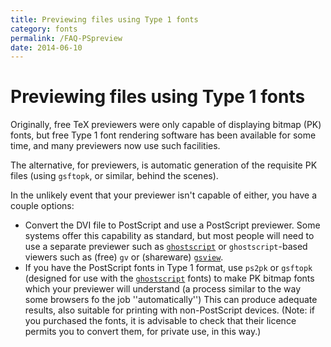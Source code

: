 ```yaml
---
title: Previewing files using Type 1 fonts
category: fonts
permalink: /FAQ-PSpreview
date: 2014-06-10
---
```


# Previewing files using Type 1 fonts

Originally, free TeX previewers were only capable of displaying
bitmap (PK) fonts, but free Type&nbsp;1 font rendering software has
been available for some time, and many previewers now use such
facilities.

The alternative, for previewers, is automatic generation of the
requisite PK files (using `gsftopk`, or similar,
behind the scenes).

In the unlikely event that your previewer isn't capable of either, you
have a couple options:
  

-  Convert the DVI file to PostScript and use a
    PostScript previewer.  Some systems offer this capability as
    standard, but most people will need to use a separate previewer such
    as [`ghostscript`](https://www.ghostscript.com/) or
    `ghostscript`-based viewers
    such as (free) `gv` or (shareware)
    [`gsview`](http://www.ghostgum.com.au/).
-  If you have the PostScript fonts in Type&nbsp;1 format, use
    `ps2pk` or `gsftopk` (designed for use with the
    [`ghostscript`](https://www.ghostscript.com/) fonts) to
    make PK bitmap fonts which
    your previewer will understand (a process similar to the way some
    browsers fo the job ''automatically'') This can produce adequate results,
    also suitable for printing with non-PostScript devices.  (Note: if you
    purchased the fonts, it is advisable to check that their licence
    permits you to convert them, for private use, in this way.)

